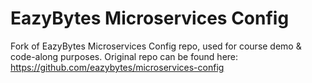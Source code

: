 # EazyBytes Microservices Config
Fork of EazyBytes Microservices Config repo, used for course demo & code-along purposes.
Original repo can be found here:
https://github.com/eazybytes/microservices-config
